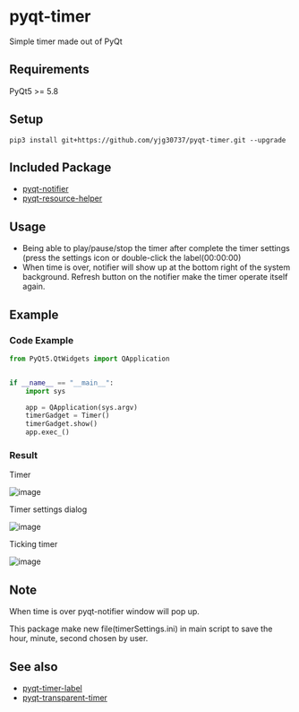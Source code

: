 # pyqt-timer
Simple timer made out of PyQt

## Requirements
PyQt5 >= 5.8

## Setup
```pip3 install git+https://github.com/yjg30737/pyqt-timer.git --upgrade```

## Included Package
* <a href="https://github.com/yjg30737/pyqt-notifier.git">pyqt-notifier</a>
* <a href="https://github.com/yjg30737/pyqt-resource-helper.git">pyqt-resource-helper</a>

## Usage
* Being able to play/pause/stop the timer after complete the timer settings (press the settings icon or double-click the label(00:00:00)
* When time is over, notifier will show up at the bottom right of the system background. Refresh button on the notifier make the timer operate itself again.

## Example

### Code Example
```python
from PyQt5.QtWidgets import QApplication


if __name__ == "__main__":
    import sys

    app = QApplication(sys.argv)
    timerGadget = Timer()
    timerGadget.show()
    app.exec_()
```

### Result

Timer

![image](https://user-images.githubusercontent.com/55078043/146874279-76c99dd7-5754-414d-92ff-7a52435aa7a9.png)

Timer settings dialog

![image](https://user-images.githubusercontent.com/55078043/146874301-15e60c7c-f596-43bb-bf2f-16dd0ecc09a7.png)

Ticking timer

![image](https://user-images.githubusercontent.com/55078043/146874339-df61f867-c4c1-4212-8650-9a306324347e.png)

## Note
When time is over pyqt-notifier window will pop up.

This package make new file(timerSettings.ini) in main script to save the hour, minute, second chosen by user.

## See also
* <a href="https://github.com/yjg30737/pyqt-timer-label.git">pyqt-timer-label</a>
* <a href="https://github.com/yjg30737/pyqt-transparent-timer.git">pyqt-transparent-timer</a>

